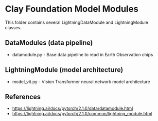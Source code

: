 # Clay Foundation Model Modules

This folder contains several LightningDataModule and LightningModule classes.

## DataModules (data pipeline)

- datamodule.py - Base data pipeline to read in Earth Observation chips

## LightningModule (model architecture)

- model_vit.py - Vision Transformer neural network model architecture

## References

- https://lightning.ai/docs/pytorch/2.1.0/data/datamodule.html
- https://lightning.ai/docs/pytorch/2.1.0/common/lightning_module.html
